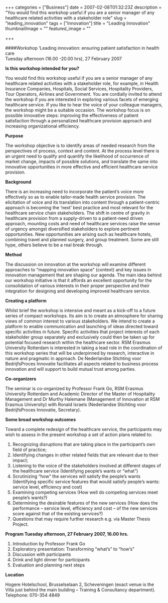 +++
categories = ["Business"]
date = 2007-02-08T01:32:23Z
description = "You would find this workshop useful if you are a senior manager of any healthcare related activities with a stakeholder role"
slug = "leading_innovation"
tags = ["Innovation"]
title = "Leading Innovation"
thumbnailImage = ""
featured_image = ""

+++


####Workshop ‘Leading innovation: ensuring patient satisfaction in health care  
 Tuesday afternoon (16.00 -20.00 hrs), 27 February 2007  

**Is this workshop intended for you?**

You would find this workshop useful if you are a senior manager of any healthcare related activities with a stakeholder role, for example, in Health Insurance Companies, Hospitals, Social Services, Hospitality Providers, Tour Operators, Airlines and Government. You are cordially invited to attend the workshop if you are interested in exploring various facets of emerging healthcare service. If you like to hear the voice of your colleague managers, the workshop might be a suitable occasion. The workshop focus is on possible innovative steps: improving the effectiveness of patient satisfaction through a personalized healthcare provision approach and increasing organizational efficiency.  

**Purpose**  

The workshop objective is to identify areas of needed research from the perspectives of process, context and content. At the process level there is an urgent need to qualify and quantify the likelihood of occurrence of market change, impacts of possible solutions, and translate the same into innovative opportunities in more effective and efficient healthcare service provision.  

**Background**  

There is an increasing need to incorporate the patient’s voice more effectively so as to enable tailor-made health service provision. The elicitation of voice and its translation into content through a patient-centric approach is becoming the ‘next’ best practice and most relevant for the healthcare service chain stakeholders. The shift in centre of gravity in healthcare provision from a supply-driven to a patient-need driven approach, mounting costs and need of healthcare services raise the sense of urgency amongst diversified stakeholders to explore pertinent opportunities. New opportunities are arising such as healthcare hotels, combining travel and planned surgery, and group treatment. Some are still hype, others believe to be a real break through.  

**Method**  

The discussion on innovation at the workshop will examine different approaches to “mapping innovation space” (context) and key issues in innovation management that are shaping our agenda. The main idea behind our workshop initiative is that it affords an excellent opportunity for the consolidation of various interests in their proper perspective and their integration for designing and developing improved healthcare service.  

**Creating a platform**  

Whilst brief the workshop is intensive and meant as a kick-off to a future series of compact workshops. Its aim is to create an atmosphere for sharing views of common interest to various stakeholders. We intend to create a platform to enable communication and launching of ideas directed toward specific activities in future. Specific activities that project interests of each stakeholder group separately and exclusively could then be taken up for potential focused research within the healthcare sector. RSM Erasmus University Rotterdam is interested in taking a lead role in the coordination of this workshop series that will be underpinned by research, interactive in nature and pragmatic in approach. De Nederlandse Stichting voor BedrijfsProces Innovatie facilitates all aspects related to business process innovation and will support to build mutual trust among parties.  

**Co-organizers**  

The seminar is co-organized by Professor Frank Go, RSM Erasmus University Rotterdam and Academic Director of the Master of Hospitality Management and Dr Murthy Halemane (Management of Innovation at RSM Erasmus University) with Ronald Israels (Nederlandse Stichting voor BedrijfsProces Innovatie, Secretary).  

**Some broad workshop outcomes**  

Toward a complete redesign of the healthcare service, the participants may wish to assess in the present workshop a set of action plans related to:  
 1. Recognizing disruptions that are taking place in the participant’s own field of practice;  
 2. Identifying changes in other related fields that are relevant due to their impact;  
 3. Listening to the voice of the stakeholders involved at different stages of the healthcare service (Identifying people’s wants or “what”)  
 4. Scrutinizing “how” the services will satisfy the people’s wants (Identifying specific service features that would satisfy people’s wants: service level, efficiency and cost)  
 5. Examining competing services (How well do competing services meet people’s wants?)  
 6. Determining the desirable features of the new services (How does the performance – service level, efficiency and cost – of the new services score against that of the existing services?)  
 7. Questions that may require further research e.g. via Master Thesis Project.  
 
**Program Tuesday afternoon, 27 February 2007, 16.00 hrs.**
  
 1. Introduction by Professor Frank Go  
 2. Exploratory presentation: Transforming “what’s” to “how’s”  
 3. Discussion with participants  
 4. Drink and light dinner for participants  
 5. Evaluation and planning next steps  

**Location** 

Hogere Hotelschool, Brusselselaan 2, Scheveningen (exact venue is the Villa just behind the main building – Training & Consultancy department). Telephone: 070-354 4849


